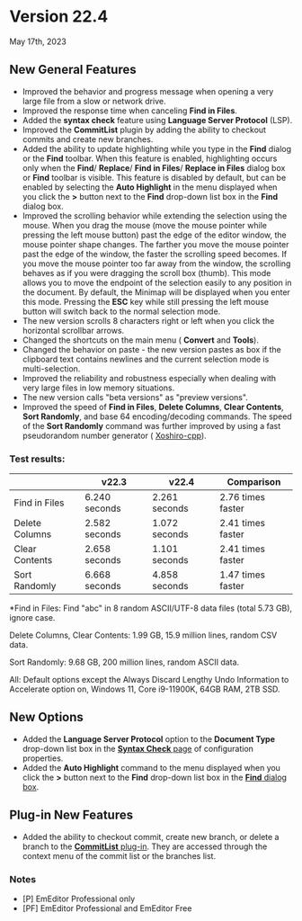 # Version 22.4

May 17th, 2023

## New General Features

- Improved the behavior and progress message when opening a very large file from a slow or network drive. <profree />
- Improved the response time when canceling **Find in Files**. <profree />
- Added the **syntax check** feature using **Language Server Protocol** (LSP). <pro />
- Improved the **CommitList** plugin by adding the ability to checkout commits and create new branches. <pro />
- Added the ability to update highlighting while you type in the **Find** dialog or the **Find** toolbar. When this feature is enabled, highlighting occurs only when the **Find**/ **Replace**/ **Find in Files**/ **Replace in Files** dialog box or **Find** toolbar is visible. This feature is disabled by default, but can be enabled by selecting the **Auto Highlight** in the menu displayed when you click the **>** button next to the **Find** drop-down list box in the **Find** dialog box. <profree />
- Improved the scrolling behavior while extending the selection using the mouse. When you drag the mouse (move the mouse pointer while pressing the left mouse button) past the edge of the editor window, the mouse pointer shape changes. The farther you move the mouse pointer past the edge of the window, the faster the scrolling speed becomes. If you move the mouse pointer too far away from the window, the scrolling behaves as if you were dragging the scroll box (thumb). This mode allows you to move the endpoint of the selection easily to any position in the document. By default, the Minimap will be displayed when you enter this mode. Pressing the **ESC** key while still pressing the left mouse button will switch back to the normal selection mode. <profree />
- The new version scrolls 8 characters right or left when you click the horizontal scrollbar arrows. <profree />
- Changed the shortcuts on the main menu ( **Convert** and **Tools**). <profree />
- Changed the behavior on paste - the new version pastes as box if the clipboard text contains newlines and the current selection mode is multi-selection. <profree />
- Improved the reliability and robustness especially when dealing with very large files in low memory situations. <profree />
- The new version calls "beta versions" as "preview versions". <profree />
- Improved the speed of **Find in Files**, **Delete Columns**, **Clear Contents**, **Sort Randomly**, and base 64 encoding/decoding commands. The speed of the **Sort Randomly** command was further improved by using a fast pseudorandom number generator ( [Xoshiro-cpp](https://github.com/Reputeless/Xoshiro-cpp)).

### Test results:

|  | v22.3 | v22.4 | Comparison |
| --- | --- | --- | --- |
| Find in Files | 6.240 seconds | 2.261 seconds | 2.76 times faster |
| Delete Columns | 2.582 seconds | 1.072 seconds | 2.41 times faster |
| Clear Contents | 2.658 seconds | 1.101 seconds | 2.41 times faster |
| Sort Randomly | 6.668 seconds | 4.858 seconds | 1.47 times faster |

\*Find in Files: Find "abc" in 8 random ASCII/UTF-8 data files (total 5.73 GB), ignore case.

Delete Columns, Clear Contents: 1.99 GB, 15.9 million lines, random CSV data.

Sort Randomly: 9.68 GB, 200 million lines, random ASCII data.

All: Default options except the Always Discard Lengthy Undo Information to Accelerate option on, Windows 11, Core i9-11900K, 64GB RAM, 2TB SSD.

## New Options

- Added the **Language Server Protocol** option to the **Document Type** drop-down list box in the [**Syntax Check** page](../dlg/properties/validation/index) of configuration properties. <pro />
- Added the **Auto Highlight** command to the menu displayed when you click the **>** button next to the **Find** drop-down list box in the [**Find** dialog box](../dlg/find/index). <profree />

## Plug-in New Features <pro />

- Added the ability to checkout commit, create new branch, or delete a branch to the [**CommitList** plug-in](../howto/plugin/plugin_commit_list). They are accessed through the context menu of the commit list or the branches list.

### Notes

- \[P\] EmEditor Professional only
- \[PF\] EmEditor Professional and EmEditor Free
